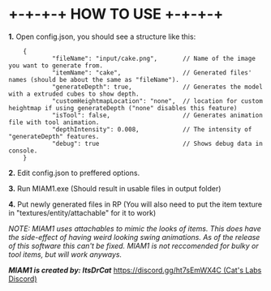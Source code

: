 # +-+-+-+ HOW TO USE +-+-+-+ #

**1.** Open config.json, you should see a structure like this:
```jsonc
	{
    		"fileName": "input/cake.png",  		// Name of the image you want to generate from.
    		"itemName": "cake",            		// Generated files' names (should be about the same as "fileName").
    		"generateDepth": true,         		// Generates the model with a extruded cubes to show depth.
			"customHeightmapLocation": "none",  // location for custom heightmap if using generateDepth ("none" disables this feature)
    		"isTool": false,               		// Generates animation file with tool animation.
    		"depthIntensity": 0.008,            // The intensity of "generateDepth" features.
   			"debug": true   	      		    // Shows debug data in console.
	}
```
**2.** Edit config.json to preffered options.

**3.** Run MIAM1.exe (Should result in usable files in output folder)

**4.** Put newly generated files in RP (You will also need to put the item texture in "textures/entity/attachable" for it to work)


*NOTE: MIAM1 uses attachables to mimic the looks of items. This does have the side-effect of having weird looking swing animations. As of the release of this software this can't be fixed. MIAM1 is not reccomended for bulky or tool items, but will work anyways.*

***MIAM1 is created by: ItsDrCat***
[https://discord.gg/ht7sEmWX4C (Cat's Labs Discord)](https://discord.gg/ht7sEmWX4C (Cat's Labs Discord))
